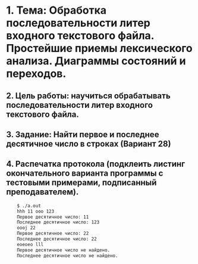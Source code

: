 # 1. Тема: Обработка последовательности литер входного текстового файла. Простейшие приемы лексического анализа. Диаграммы состояний и переходов.

## 2. Цель работы: научиться обрабатывать последовательности литер входного текстового файла.

## 3. Задание: Найти первое и последнее десятичное число в строках (Вариант 28)

## 4. Распечатка протокола (подклеить листинг окончательного варианта программы с тестовыми примерами, подписанный преподавателем). 

```bash
    $ ./a.out                                                                                                                                                                   [20:42:23]
    hhh 11 ooo 123
    Первое десятичное число: 11
    Последнее десятичное число: 123
    oooj 22
    Первое десятичное число: 22
    Последнее десятичное число: 22
    eoeoeo lll
    Первое десятичное число не найдено.
    Последнее десятичное число не найдено.
```
